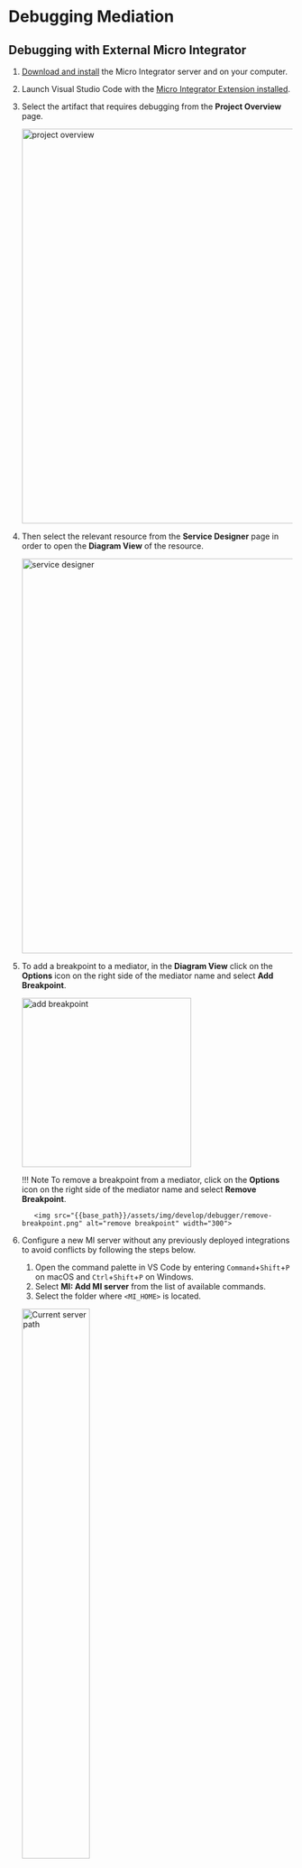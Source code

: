 # Debugging Mediation

## Debugging with External Micro Integrator

1. [Download and install]({{base_path}}/install-and-setup/install/installing-mi) the Micro Integrator server and on your computer.

2. Launch Visual Studio Code with the [Micro Integrator Extension installed]({{base_path}}/develop/mi-for-vscode/install-wso2-mi-for-vscode).

3. Select the artifact that requires debugging from the **Project Overview** page.

    <img src="{{base_path}}/assets/img/develop/debugger/project-overview.png" alt="project overview" width="700">

4. Then select the relevant resource from the **Service Designer** page in order to open the **Diagram View** of the resource.

    <img src="{{base_path}}/assets/img/develop/debugger/service-designer.png" alt="service designer" width="700">

5. To add a breakpoint to a mediator, in the **Diagram View** click on the **Options** icon on the right side of the mediator name and select **Add Breakpoint**.

    <img src="{{base_path}}/assets/img/develop/debugger/add-breakpoint.png" alt="add breakpoint" width="300">
   
    !!! Note
         To remove a breakpoint from a mediator, click on the **Options** icon on the right side of the mediator name and select **Remove Breakpoint**.
   
          <img src="{{base_path}}/assets/img/develop/debugger/remove-breakpoint.png" alt="remove breakpoint" width="300">

6. Configure a new MI server without any previously deployed integrations to avoid conflicts by following the steps below.

    1. Open the command palette in VS Code by entering `Command`+`Shift`+`P` on macOS and `Ctrl`+`Shift`+`P` on Windows.
    2. Select **MI: Add MI server** from the list of available commands.
    3. Select the folder where `<MI_HOME>` is located.
   
      <a href="{{base_path}}/assets/img/develop/mi-for-vscode/qsg/current-server-path.png"><img src="{{base_path}}/assets/img/develop/mi-for-vscode/qsg/current-server-path.png" alt="Current server path" width="50%"></a>
      
    !!! Note
         Mediation debugging with the MI for VSCode extension is supported on Windows starting from MI server version 4.3.0. 

7. Select the **Run and Debug** extension from the left side panel and then click on the **Run and Debug** button.

    <img src="{{base_path}}/assets/img/develop/debugger/run-and-debug.png" alt="run debug" width="700">

8. Select **MI: Run and Debug** as the debugger.

    <img src="{{base_path}}/assets/img/develop/debugger/select-debugger.png" alt="debugger selection" width="700">

Then the server will start up in debug mode and the server logs can be viewed in the Output alongside with the Debug Console.

<img src="{{base_path}}/assets/img/develop/debugger/terminal-view.png" alt="terminal view" width="700">

Once the server is up, send a request to the Micro Integrator and start debugging the flow.

<img src="{{base_path}}/assets/img/develop/debugger/with-breakpoints.png" alt="breakpoints" width="300">

You can use the below controlling panel to debug the flow by performing operations like step over, restart, pause, and stop.

<img src="{{base_path}}/assets/img/develop/debugger/debugger-controls.png" alt="debugger controls" width="700">

## Information provided by the Debugger Tool

When your target artifact gets a request message and when the mediation flow reaches a mediator marked as a breakpoint, the message mediation process suspends at that point.

There are two segments in the **Variables** section, namely **Server Internals** and **Message Envelope**.

 <img src="{{base_path}}/assets/img/develop/debugger/variables.png" alt="variables" width="700">

You can view the message payload in the **Message Envelope** section and you can view the message mediation properties in the **Server Internals** section.

The **Server Internals** section contains properties of the following property scopes.

-   **Axis2-Client Scope** properties
-   **Axis2 Scope** properties
-   **Operation Scope** properties
-   **Synapse Scope** properties
-   **Transport Scope** properties

These properties can be further expanded in order to view information on the property keys and values of them as shown below.

 <img src="{{base_path}}/assets/img/develop/debugger/properties-expanded.png" alt="properties expanded" width="700">
